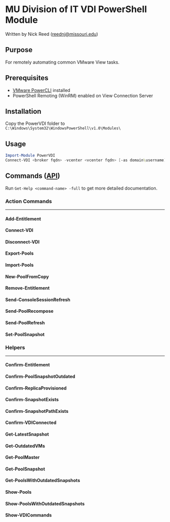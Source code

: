MU Division of IT VDI PowerShell Module
=======================================

Written by Nick Reed (reednj@missouri.edu)

Purpose
-------
For remotely automating common VMware View tasks.

Prerequisites
-------------
  - [VMware PowerCLI](https://my.vmware.com/web/vmware/details?downloadGroup=VSP510-PCLI-510&productId=285) installed
  - PowerShell Remoting (WinRM) enabled on View Connection Server

Installation
----------
Copy the PowerVDI folder to `C:\Windows\System32\WindowsPowerShell\v1.0\Modules\`

Usage
-----
```powershell
Import-Module PowerVDI
Connect-VDI <broker fqdn> -vcenter <vcenter fqdn> [-as domain\username]
```

Commands ([API](https://github.com/reednj77/vmware-powervdi/wiki/API))
---

Run `Get-Help <command-name> -full` to get more detailed documentation.

### Action Commands
***

#### Add-Entitlement

#### Connect-VDI

#### Disconnect-VDI

#### Export-Pools

#### Import-Pools

#### New-PoolFromCopy

#### Remove-Entitlement

#### Send-ConsoleSessionRefresh

#### Send-PoolRecompose

#### Send-PoolRefresh

#### Set-PoolSnapshot


### Helpers
***

#### Confirm-Entitlement

#### Confirm-PoolSnapshotOutdated

#### Confirm-ReplicaProvisioned

#### Confirm-SnapshotExists

#### Confirm-SnapshotPathExists

#### Confirm-VDIConnected

#### Get-LatestSnapshot

#### Get-OutdatedVMs

#### Get-PoolMaster

#### Get-PoolSnapshot

#### Get-PoolsWithOutdatedSnapshots

#### Show-Pools

#### Show-PoolsWithOutdatedSnapshots

#### Show-VDICommands